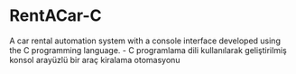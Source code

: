 # RentACar-C
A car rental automation system with a console interface developed using the C programming language. - C programlama dili kullanılarak geliştirilmiş konsol arayüzlü bir araç kiralama otomasyonu
